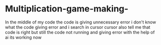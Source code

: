 # Multiplication-game-making-
In the middle of my code the code is giving unnecessary error i don't know what the code giving error and i search in cursor cursor also tell me that code is right but still the code not running and giving error with the help of ai its working now 
